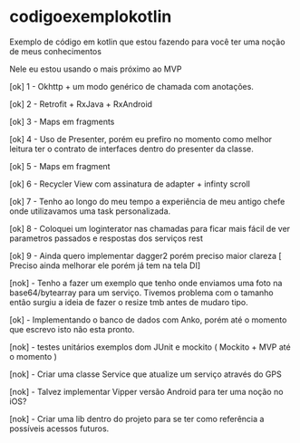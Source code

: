 # codigoexemplokotlin
Exemplo de código em kotlin que estou fazendo para você ter uma noção de meus conhecimentos

Nele eu estou usando o mais próximo ao MVP

[ok] 1 - Okhttp + um modo genérico de chamada com anotações.

[ok] 2 - Retrofit + RxJava + RxAndroid

[ok] 3 - Maps em fragments

[ok] 4 - Uso de Presenter, porém eu prefiro no momento como melhor leitura ter o contrato de interfaces
dentro do presenter da classe.

[ok] 5 - Maps em fragment 

[ok] 6 - Recycler View com assinatura de adapter + infinty scroll

[ok] 7 - Tenho ao longo do meu tempo a experiência de meu antigo chefe onde utilizavamos uma task personalizada.

[ok] 8 - Coloquei um loginterator nas chamadas para ficar mais fácil de ver parametros passados e respostas dos serviços rest

[ok] 9 - Ainda quero implementar dagger2 porém preciso maior clareza [ Preciso ainda melhorar ele porém já tem na tela DI]

[nok] - Tenho a fazer um exemplo que tenho onde enviamos uma foto na base64/bytearray para um serviço. Tivemos problema com o tamanho então
surgiu a ideia de fazer o resize tmb antes de mudaro tipo.

[ok] - Implementando o banco de dados com Anko, porém até o momento que escrevo isto não esta pronto.

[nok]  - testes unitários exemplos dom JUnit e mockito ( Mockito + MVP até o momento )

[nok] - Criar uma classe Service que atualize um serviço através do GPS

[nok] - Talvez implementar Vipper versão Android para ter uma noção no iOS?

[nok] - Criar uma lib dentro do projeto para se ter como referência a possíveis acessos futuros. 




